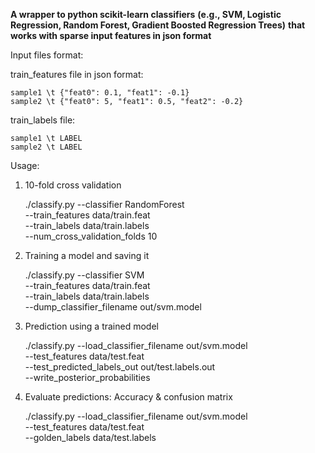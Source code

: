 **A wrapper to python scikit-learn classifiers**
**(e.g., SVM, Logistic Regression, Random Forest, Gradient Boosted Regression Trees)**
**that works with sparse input features in json format**

Input files format:


train_features file in json format: 

    sample1 \t {"feat0": 0.1, "feat1": -0.1}
    sample2 \t {"feat0": 5, "feat1": 0.5, "feat2": -0.2}

train_labels file: 

    sample1 \t LABEL
    sample2 \t LABEL
 

Usage:

1) 10-fold cross validation

    ./classify.py --classifier RandomForest \
              --train_features data/train.feat \
              --train_labels data/train.labels \
              --num_cross_validation_folds 10

2) Training a model and saving it

    ./classify.py --classifier SVM \
                  --train_features data/train.feat \
                  --train_labels data/train.labels \
                  --dump_classifier_filename out/svm.model

3) Prediction using a trained model

    ./classify.py --load_classifier_filename out/svm.model \
              --test_features data/test.feat \
              --test_predicted_labels_out out/test.labels.out \
              --write_posterior_probabilities 

4) Evaluate predictions: Accuracy & confusion matrix

    ./classify.py --load_classifier_filename out/svm.model \
              --test_features data/test.feat \
              --golden_labels data/test.labels 
              
